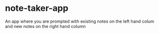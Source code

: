 # note-taker-app
An app where you are prompted with existing notes on the left hand colum and new notes on the right hand column
